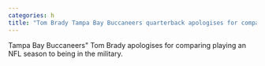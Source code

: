 ```yaml
---
categories: h
title: "Tom Brady Tampa Bay Buccaneers quarterback apologises for comparing NFL and military"
---
```

Tampa Bay Buccaneers" Tom Brady apologises for comparing playing an NFL season to being in the military.